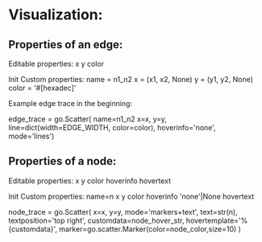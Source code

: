 # Visualization:

## Properties of an edge: 

Editable properties:
    x
    y
    color

Init Custom properties:
    name = n1_n2
    x = (x1, x2, None)
    y = (y1, y2, None)
    color = '#[hexadec]'


Example edge trace in the beginning:

edge_trace = go.Scatter(
    name=n1_n2
    x=x, y=y,
    line=dict(width=EDGE_WIDTH, color=color),
    hoverinfo='none',
    mode='lines')

## Properties of a node:

Editable properties:
    x
    y
    color
    hoverinfo
    hovertext

Init Custom properties:
    name=n
    x
    y
    color
    hoverinfo 'none'|None
    hovertext 

node_trace = go.Scatter(
    x=x, y=y,
    mode='markers+text',
    text=str(n),
    textposition='top right',
    customdata=node_hover_str,
    hovertemplate='%{customdata}', 
    marker=go.scatter.Marker(color=node_color,size=10)
)





